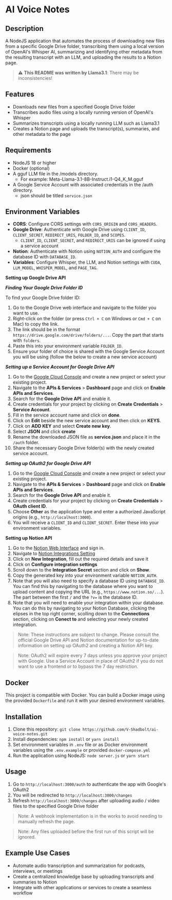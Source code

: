 **AI Voice Notes**
================

**Description**
---------------
A NodeJS application that automates the process of downloading new files from a specific Google Drive folder, transcribing them using a local version of OpenAI's Whisper AI, summarizing and identifying other metadata from the resulting transcript with an LLM, and uploading the results to a Notion page.

> :warning: **This README was written by Llama3.1**: There may be inconsistencies!

**Features**
------------
* Downloads new files from a specified Google Drive folder
* Transcribes audio files using a locally running version of OpenAI's Whisper
* Summarizes transcripts using a locally running LLM such as Llama3.1
* Creates a Notion page and uploads the transcript(s), summaries, and other metadata to the page

**Requirements**
---------------
* NodeJS 18 or higher
* Docker (optional)
* A gguf LLM file in the /models directory. 
	+ For example: Meta-Llama-3.1-8B-Instruct.i1-Q4_K_M.gguf 
* A Google Service Account with associated credentials in the /auth directory.
	+ json should be titled `service.json`
  

**Environment Variables**
------------------------

*  **CORS**: Configure CORS settings with `CORS_ORIGIN` and `CORS_HEADERS`.
*  **Google Drive**: Authenticate with Google Drive using `CLIENT_ID`, `CLIENT_SECRET`, `REDIRECT_URIS`, `FOLDER_ID`, and `SCOPES`. 
	+ `CLIENT_ID`, `CLIENT_SECRET`, and `REDIRECT_URIS` can be ignored if using a service account
*  **Notion**: Authenticate with Notion using `NOTION_AUTH` and configure
the database ID with `DATABASE_ID`.
*  **Variables**: Configure Whisper, the LLM, and Notion settings with `CUDA`, `LLM_MODEL`, `WHISPER_MODEL`, and `PAGE_TAG`.

**Setting up Google Drive API**

***Finding Your Google Drive Folder ID***

To find your Google Drive folder ID:
1. Go to the Google Drive web interface and navigate to the folder you want to use.
2. Right-click on the folder (or press `Ctrl + C` on Windows or `Cmd + C` on Mac) to copy the link.
3. The link should be in the format `https://drive.google.com/drive/folders/...`. Copy the part that starts with `folders`.
4. Paste this into your environment variable `FOLDER_ID`.
5. Ensure your folder of choice is shared with the Google Service Account you will be using (follow the below to create a new service account)

***Setting up a Service Account for Google Drive API***

1. Go to the [Google Cloud Console](https://console.cloud.google.com/) and create a new project or select your existing project.
2. Navigate to the **APIs & Services** > **Dashboard** page and click on **Enable APIs and Services**.
3. Search for the **Google Drive API** and enable it.
4. Create credentials for your project by clicking on **Create Credentials** > **Service Account**.
5. Fill in the service account name and click on **done**.
6. Click on **Edit** beside the new service account and then click on **KEYS**.
7. Click on **ADD KEY** and select **Create new key**.
8. Select **JSON** and click **create**
9. Rename the downloaded JSON file as **service.json** and place it in the `/auth` folder.
10. Share the necessary Google Drive folder(s) with the newly created service account.


***Setting up OAuth2 for Google Drive API***

1. Go to the [Google Cloud Console](https://console.cloud.google.com/) and create a new project or select your existing project.
2. Navigate to the **APIs & Services** > **Dashboard** page and click on **Enable APIs and Services**.
3. Search for the **Google Drive API** and enable it.
4. Create credentials for your project by clicking on **Create Credentials** > **OAuth client ID**.
5. Choose **Other** as the application type and enter a authorized JavaScript origins (e.g., `http://localhost:3000`).
6. You will receive a `CLIENT_ID` and `CLIENT_SECRET`. Enter these into your environment variables.

**Setting up Notion API**

1. Go to the [Notion Web Interface](https://www.notion.so/) and sign in.
2. Navigate to [Notion Integrations Setting](https://www.notion.so/profile/integrations)
3. Click on **New Integration**, fill out the required details and save it
4. Click on **Configure integration settings**
5. Scroll down to the **Integration Secret** section and click on **Show**.
6. Copy the generated key into your environment variable `NOTION_AUTH`.
7. Note that you will also need to specify a database ID using `DATABASE_ID`. You can find this by navigating to the database where you want to upload content and copying the URL (e.g., `https://www.notion.so/...`). The part between the first `/` and the `?v=` is the database ID.
8. Note that you will need to enable your integration within your database. You can do this by navigating to your Notion Database, clicking the elipses in the top right corner, scolling down to the **Connections** section, clicking on **Conect to** and selecting your newly created integration. 

> Note: These instructions are subject to change. Please consult the official Google Drive API and Notion documentation for up-to-date information on setting up OAuth2 and creating a Notion API key. 

> Note: OAuth2 will expire every 7 days unless you approve your project with Google. Use a Service Account in place of OAuth2 if you do not want to use a frontend or to bypass the 7 day restriction.

**Docker**
---------

This project is compatible with Docker. You can build a Docker image using the provided `Dockerfile` and run it with your desired environment variables.

**Installation**
---------------
1. Clone this repository: `git clone https://github.com/V-Shadbolt/ai-voice-notes.git`
2. Install dependencies: `npm install` or `yarn install`
3. Set environment variables in `.env` file or as Docker environment variables using the `.env.example` or provided `docker-compose.yml`
4. Run the application using NodeJS: `node server.js` or `yarn start`

**Usage**
---------------
1. Go to `http://localhost:3000/auth` to authenticate the app with Google's OAuth2
2. You will be redirected to `http://localhost:3000/changes` 
3. Refresh `http://localhost:3000/changes` after uploading audio / video files to the specified Google Drive folder

> Note: A webhook implementation is in the works to avoid needing to manually refresh the page.

> Note: Any files uploaded before the first run of this script will be ignored.

**Example Use Cases**
---------------------
* Automate audio transcription and summarization for podcasts, interviews, or meetings
* Create a centralized knowledge base by uploading transcripts and summaries to Notion
* Integrate with other applications or services to create a seamless workflow